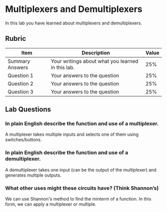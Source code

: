 # Multiplexers and Demultiplexers

In this lab you have learned about multiplexers and demultiplexers.

## Rubric

| Item | Description | Value |
| ---- | ----------- | ----- |
| Summary Answers | Your writings about what you learned in this lab. | 25% |
| Question 1 | Your answers to the question | 25% |
| Question 2 | Your answers to the question | 25% |
| Question 3 | Your answers to the question | 25% |

## Lab Questions

### In plain English describe the function and use of a multiplexer.
A multiplexer takes multiple inputs and selects one of them using switches/buttons.
### In plain English describe the function and use of a demultiplexer.
A demultiplexer takes one input (can be the output of the multiplexer) and generates multiple outputs.
### What other uses might these circuits have? (Think Shannon’s)
We can use Shannon's method to find the minterm of a function. In this form, we can apply a multiplexer or multiple. 
